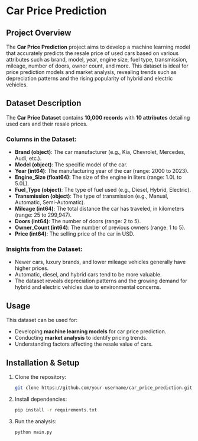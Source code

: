 # Car Price Prediction

## Project Overview
The **Car Price Prediction** project aims to develop a machine learning model that accurately predicts the resale price of used cars based on various attributes such as brand, model, year, engine size, fuel type, transmission, mileage, number of doors, owner count, and more. This dataset is ideal for price prediction models and market analysis, revealing trends such as depreciation patterns and the rising popularity of hybrid and electric vehicles.

## Dataset Description
The **Car Price Dataset** contains **10,000 records** with **10 attributes** detailing used cars and their resale prices.

### Columns in the Dataset:
- **Brand (object)**: The car manufacturer (e.g., Kia, Chevrolet, Mercedes, Audi, etc.).
- **Model (object)**: The specific model of the car.
- **Year (int64)**: The manufacturing year of the car (range: 2000 to 2023).
- **Engine_Size (float64)**: The size of the engine in liters (range: 1.0L to 5.0L).
- **Fuel_Type (object)**: The type of fuel used (e.g., Diesel, Hybrid, Electric).
- **Transmission (object)**: The type of transmission (e.g., Manual, Automatic, Semi-Automatic).
- **Mileage (int64)**: The total distance the car has traveled, in kilometers (range: 25 to 299,947).
- **Doors (int64)**: The number of doors (range: 2 to 5).
- **Owner_Count (int64)**: The number of previous owners (range: 1 to 5).
- **Price (int64)**: The selling price of the car in USD.

### Insights from the Dataset:
- Newer cars, luxury brands, and lower mileage vehicles generally have higher prices.
- Automatic, diesel, and hybrid cars tend to be more valuable.
- The dataset reveals depreciation patterns and the growing demand for hybrid and electric vehicles due to environmental concerns.

## Usage
This dataset can be used for:
- Developing **machine learning models** for car price prediction.
- Conducting **market analysis** to identify pricing trends.
- Understanding factors affecting the resale value of cars.

## Installation & Setup
1. Clone the repository:
   ```sh
   git clone https://github.com/your-username/car_price_prediction.git
   ```
2. Install dependencies:
   ```sh
   pip install -r requirements.txt
   ```
3. Run the analysis:
   ```sh
   python main.py
   ```
